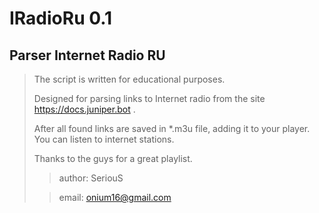 IRadioRu 0.1
====
Parser Internet Radio RU
----
>
>
> The script is written for educational purposes. 
> 
> Designed for parsing links to Internet radio from the site   https://docs.juniper.bot .
> 
> After all found links are saved in *.m3u file, adding it to your player. You can listen to internet stations.
> 
> Thanks to the guys for a great playlist. 
>
>> author: SeriouS 
>
>> email: onium16@gmail.com
